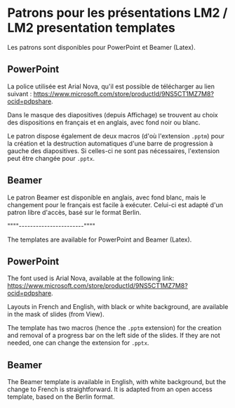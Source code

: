 # Patrons pour les présentations LM2 / LM2 presentation templates

Les patrons sont disponibles pour PowerPoint et Beamer (Latex).

## PowerPoint

La police utilisée est Arial Nova, qu'il est possible de télécharger au lien suivant : https://www.microsoft.com/store/productId/9NS5CT1MZ7M8?ocid=pdpshare.

Dans le masque des diapositives (depuis Affichage) se trouvent au choix des dispositions en français et en anglais, avec fond noir ou blanc.

Le patron dispose également de deux macros (d'où l'extension ```.pptm```) pour la création et la destruction automatiques d'une barre de progression à gauche des diapositives. Si celles-ci ne sont pas nécessaires, l'extension peut être changée pour ```.pptx```.

## Beamer

Le patron Beamer est disponible en anglais, avec fond blanc, mais le changement pour le français est facile à exécuter. Celui-ci est adapté d'un patron libre d'accès, basé sur le format Berlin.

""""-----------------------""""

The templates are available for PowerPoint and Beamer (Latex).

## PowerPoint

The font used is Arial Nova, available at the following link: https://www.microsoft.com/store/productId/9NS5CT1MZ7M8?ocid=pdpshare.

Layouts in French and English, with black or white background, are available in the mask of slides (from View).

The template has two macros (hence the ```.pptm``` extension) for the creation and removal of a progress bar on the left side of the slides. If they are not needed, one can change the extension for ```.pptx```.

## Beamer

The Beamer template is available in English, with white background, but the change to French is straightforward. It is adapted from an open access template, based on the Berlin format.
